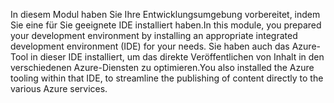 <span data-ttu-id="26dc8-101">In diesem Modul haben Sie Ihre Entwicklungsumgebung vorbereitet, indem Sie eine für Sie geeignete IDE installiert haben.</span><span class="sxs-lookup"><span data-stu-id="26dc8-101">In this module, you prepared your development environment by installing an appropriate integrated development environment (IDE) for your needs.</span></span> <span data-ttu-id="26dc8-102">Sie haben auch das Azure-Tool in dieser IDE installiert, um das direkte Veröffentlichen von Inhalt in den verschiedenen Azure-Diensten zu optimieren.</span><span class="sxs-lookup"><span data-stu-id="26dc8-102">You also installed the Azure tooling within that IDE, to streamline the publishing of content directly to the various Azure services.</span></span>
